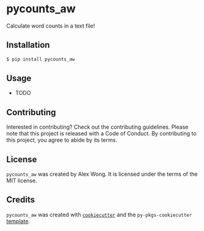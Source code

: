 # pycounts_aw

Calculate word counts in a text file!

## Installation

```bash
$ pip install pycounts_aw
```

## Usage

- TODO

## Contributing

Interested in contributing? Check out the contributing guidelines. Please note that this project is released with a Code of Conduct. By contributing to this project, you agree to abide by its terms.

## License

`pycounts_aw` was created by Alex Wong. It is licensed under the terms of the MIT license.

## Credits

`pycounts_aw` was created with [`cookiecutter`](https://cookiecutter.readthedocs.io/en/latest/) and the `py-pkgs-cookiecutter` [template](https://github.com/py-pkgs/py-pkgs-cookiecutter).
